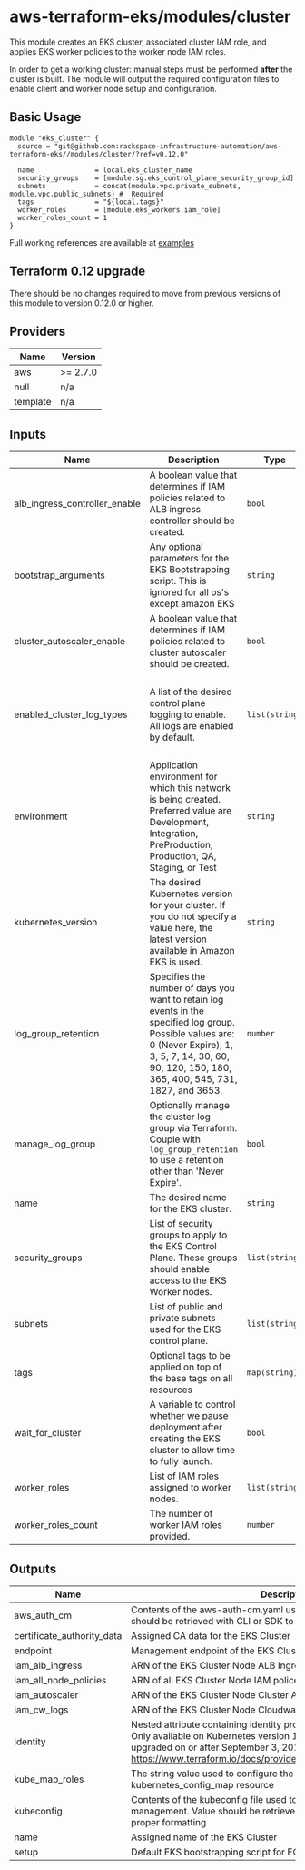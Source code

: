 # aws-terraform-eks/modules/cluster

This module creates an EKS cluster, associated cluster IAM role, and applies EKS worker policies to the worker node IAM roles.

In order to get a working cluster: manual steps must be performed **after** the cluster is built.  The module will output the required configuration files to enable client and worker node setup and configuration.

## Basic Usage

```
module "eks_cluster" {
  source = "git@github.com:rackspace-infrastructure-automation/aws-terraform-eks//modules/cluster/?ref=v0.12.0"

  name               = local.eks_cluster_name
  security_groups    = [module.sg.eks_control_plane_security_group_id]
  subnets            = concat(module.vpc.private_subnets, module.vpc.public_subnets) #  Required
  tags               = "${local.tags}"
  worker_roles       = [module.eks_workers.iam_role]
  worker_roles_count = 1
}
```

Full working references are available at [examples](examples)

## Terraform 0.12 upgrade

There should be no changes required to move from previous versions of this module to version 0.12.0 or higher.

## Providers

| Name | Version |
|------|---------|
| aws | >= 2.7.0 |
| null | n/a |
| template | n/a |

## Inputs

| Name | Description | Type | Default | Required |
|------|-------------|------|---------|:-----:|
| alb\_ingress\_controller\_enable | A boolean value that determines if IAM policies related to ALB ingress controller should be created. | `bool` | `true` | no |
| bootstrap\_arguments | Any optional parameters for the EKS Bootstrapping script. This is ignored for all os's except amazon EKS | `string` | `""` | no |
| cluster\_autoscaler\_enable | A boolean value that determines if IAM policies related to cluster autoscaler should be created. | `bool` | `true` | no |
| enabled\_cluster\_log\_types | A list of the desired control plane logging to enable. All logs are enabled by default. | `list(string)` | <pre>[<br>  "api",<br>  "audit",<br>  "authenticator",<br>  "controllerManager",<br>  "scheduler"<br>]</pre> | no |
| environment | Application environment for which this network is being created. Preferred value are Development, Integration, PreProduction, Production, QA, Staging, or Test | `string` | `"Development"` | no |
| kubernetes\_version | The desired Kubernetes version for your cluster. If you do not specify a value here, the latest version available in Amazon EKS is used. | `string` | `""` | no |
| log\_group\_retention | Specifies the number of days you want to retain log events in the specified log group. Possible values are: 0 (Never Expire), 1, 3, 5, 7, 14, 30, 60, 90, 120, 150, 180, 365, 400, 545, 731, 1827, and 3653. | `number` | `0` | no |
| manage\_log\_group | Optionally manage the cluster log group via Terraform. Couple with `log_group_retention` to use a retention other than 'Never Expire'. | `bool` | `false` | no |
| name | The desired name for the EKS cluster. | `string` | n/a | yes |
| security\_groups | List of security groups to apply to the EKS Control Plane.  These groups should enable access to the EKS Worker nodes. | `list(string)` | n/a | yes |
| subnets | List of public and private subnets used for the EKS control plane. | `list(string)` | n/a | yes |
| tags | Optional tags to be applied on top of the base tags on all resources | `map(string)` | `{}` | no |
| wait\_for\_cluster | A variable to control whether we pause deployment after creating the EKS cluster to allow time to fully launch. | `bool` | `true` | no |
| worker\_roles | List of IAM roles assigned to worker nodes. | `list(string)` | `[]` | no |
| worker\_roles\_count | The number of worker IAM roles provided. | `number` | `0` | no |

## Outputs

| Name | Description |
|------|-------------|
| aws\_auth\_cm | Contents of the aws-auth-cm.yaml used for cluster configuration.  Value should be retrieved with CLI or SDK to ensure proper formatting |
| certificate\_authority\_data | Assigned CA data for the EKS Cluster |
| endpoint | Management endpoint of the EKS Cluster |
| iam\_alb\_ingress | ARN of the EKS Cluster Node ALB Ingress Controller IAM policy |
| iam\_all\_node\_policies | ARN of all EKS Cluster Node IAM polices |
| iam\_autoscaler | ARN of the EKS Cluster Node Cluster Autoscaler IAM policy |
| iam\_cw\_logs | ARN of the EKS Cluster Node Cloudwatch Logs IAM policy |
| identity | Nested attribute containing identity provider information for your cluster. Only available on Kubernetes version 1.13 and 1.14 clusters created or upgraded on or after September 3, 2019. https://www.terraform.io/docs/providers/aws/r/eks_cluster.html#identity |
| kube\_map\_roles | The string value used to configure the cluster with the kubernetes\_config\_map resource |
| kubeconfig | Contents of the kubeconfig file used to connect to the cluster for management.  Value should be retrieved with CLI or SDK to ensure proper formatting |
| name | Assigned name of the EKS Cluster |
| setup | Default EKS bootstrapping script for EC2 |

